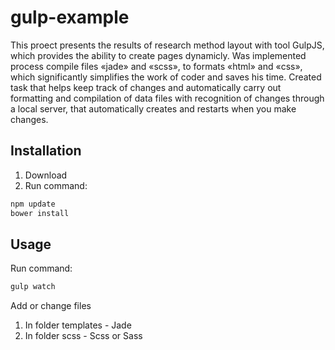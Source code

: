 gulp-example
=====================

This proect presents the results of research method layout with tool GulpJS, which provides the ability to create pages dynamicly. Was implemented process compile files «jade» and «scss», to formats «html» and «css», which significantly simplifies the work of coder and saves his time. Created task that helps keep track of changes and automatically carry out formatting and compilation of data files with recognition of changes through a local server, that automatically creates and restarts when you make changes.

Installation
-----------------------------------

1. Download
2. Run command:
```sh
npm update
bower install
```

Usage
-----------------------------------

Run command:
```sh
gulp watch
``` 
Add or change files 
1. In folder templates - Jade
2. In folder scss - Scss or Sass
